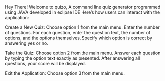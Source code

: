 Hey There! 
Welcome to quizo, A command line quiz generator programmed using JAVA developed in eclipse IDE
Here’s how users can interact with the application:

Create a New Quiz:
Choose option 1 from the main menu.
Enter the number of questions.
For each question, enter the question text, the number of options, and the options themselves. Specify which option is correct by answering yes or no.

Take the Quiz:
Choose option 2 from the main menu.
Answer each question by typing the option text exactly as presented.
After answering all questions, your score will be displayed.

Exit the Application:
Choose option 3 from the main menu.
